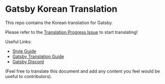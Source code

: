 
# Gatsby Korean Translation

This repo contains the Korean translation for Gatsby.

Please refer to the [Translation Progress Issue](https://github.com/gatsbyjs/gatsby-ko/issues/1) to start translating!

Useful Links:

* [Style Guide](/style-guide.md)
* [Gatsby Translation Guide](https://www.gatsbyjs.com/contributing/gatsby-docs-translation-guide/)
* [Gatsby Discord](https://gatsby.dev/discord)

(Feel free to translate this document and add any content you feel would be useful to contributors).
  
